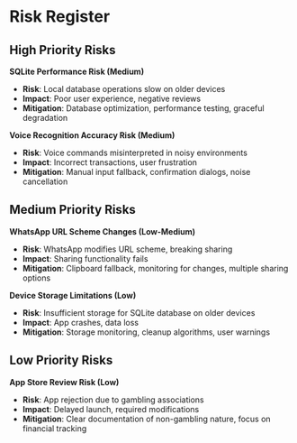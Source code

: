 # Risk Register

## High Priority Risks

**SQLite Performance Risk (Medium)**
- **Risk**: Local database operations slow on older devices
- **Impact**: Poor user experience, negative reviews
- **Mitigation**: Database optimization, performance testing, graceful degradation

**Voice Recognition Accuracy Risk (Medium)**
- **Risk**: Voice commands misinterpreted in noisy environments
- **Impact**: Incorrect transactions, user frustration
- **Mitigation**: Manual input fallback, confirmation dialogs, noise cancellation

## Medium Priority Risks

**WhatsApp URL Scheme Changes (Low-Medium)**
- **Risk**: WhatsApp modifies URL scheme, breaking sharing
- **Impact**: Sharing functionality fails
- **Mitigation**: Clipboard fallback, monitoring for changes, multiple sharing options

**Device Storage Limitations (Low)**
- **Risk**: Insufficient storage for SQLite database on older devices
- **Impact**: App crashes, data loss
- **Mitigation**: Storage monitoring, cleanup algorithms, user warnings

## Low Priority Risks

**App Store Review Risk (Low)**
- **Risk**: App rejection due to gambling associations
- **Impact**: Delayed launch, required modifications
- **Mitigation**: Clear documentation of non-gambling nature, focus on financial tracking
